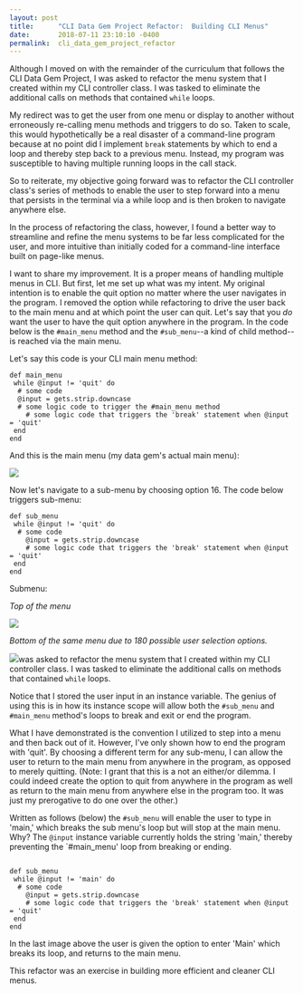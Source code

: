 ```yaml
---
layout: post
title:      "CLI Data Gem Project Refactor:  Building CLI Menus"
date:       2018-07-11 23:10:10 -0400
permalink:  cli_data_gem_project_refactor
---
```


Although I moved on with the remainder of the curriculum that follows the CLI Data Gem Project, I was asked to refactor the menu system that I created within my CLI controller class.  I was tasked to eliminate the additional calls on methods that contained `while` loops.  

My redirect was to get the user from one menu or display to another without erroneously re-calling menu methods and triggers to do so.  Taken to scale, this would hypothetically be a real disaster of a command-line program because at no point did I implement `break` statements by which to end a loop and thereby step back to a previous menu. Instead, my program was susceptible to having multiple running loops in the call stack. 

So to reiterate, my objective going forward was to refactor the CLI controller class's series of methods to enable the user to step forward into a menu that persists in the terminal via a while loop and is then broken to navigate anywhere else.

In the process of refactoring the class, however, I found a better way to streamline and refine the menu systems to be far less complicated for the user, and more intuitive than initially coded for a command-line interface built on page-like menus.

I want to share my improvement. It is a proper means of handling multiple menus in CLI.  But first, let me set up what was my intent. My original intention is to enable the quit option no matter where the user navigates in the program. I removed the option while refactoring to drive the user back to the main menu and at which point the user can quit.  Let's say that you *do* want the user to have the quit option anywhere in the program.  In the code below is the `#main_menu` method and the `#sub_menu`--a kind of child method--is reached via the main menu.

Let's say this code is your CLI main menu method:


 ```
 def main_menu
  while @input != 'quit' do
   # some code
   @input = gets.strip.downcase
   # some logic code to trigger the #main_menu method
     # some logic code that triggers the 'break' statement when @input = 'quit'
  end
 end
 ```

And this is the main menu (my data gem's actual main menu):

![](https://i.imgur.com/eR9p4bg.png)

Now let's navigate to a sub-menu by choosing option 16. The code below triggers sub-menu:

```
def sub_menu
 while @input != 'quit' do
  # some code
    @input = gets.strip.downcase
    # some logic code that triggers the 'break' statement when @input = 'quit'
 end
end
```

Submenu:

*Top of the menu*

![](https://i.imgur.com/KdU0KKn.png)

*Bottom of the same menu due to 180 possible user selection options.*

![](https://i.imgur.com/4tJcXh3.png)was asked to refactor the menu system that I created within my CLI controller class.  I was tasked to eliminate the additional calls on methods that contained `while` loops.  



Notice that I stored the user input in an instance variable.  The genius of using this is in how its instance scope will allow both the `#sub_menu` and `#main_menu` method's loops to break and exit or end the program.

What I have demonstrated is the convention I utilized to step into a menu and then back out of it. However, I've only shown how to end the program with 'quit'.  By choosing a different term for any sub-menu, I can allow the user to return to the main menu from anywhere in the program, as opposed to merely quitting. (Note: I grant that this is a not an either/or dilemma. I could indeed create the option to quit from anywhere in the program as well as return to the main menu from anywhere else in the program too.  It was just my prerogative to do one over the other.)

Written as follows (below)  the `#sub_menu` will enable the user to type in 'main,' which breaks the sub menu's loop but will stop at the main menu.  Why? The `@input` instance variable currently holds the string 'main,' thereby preventing the `#main_menu' loop from breaking or ending.

```

def sub_menu
 while @input != 'main' do
  # some code
    @input = gets.strip.downcase
    # some logic code that triggers the 'break' statement when @input = 'quit'
 end
end
```

In the last image above the user is given the option to enter 'Main' which breaks its loop, and returns to the main menu.

This refactor was an exercise in building more efficient and cleaner CLI menus.
